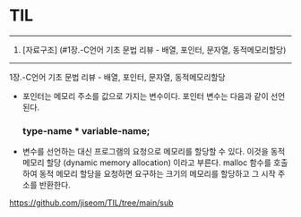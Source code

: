 # TIL

--- 
1. [자료구조] (#1장.-C언어 기초 문법 리뷰 - 배열, 포인터, 문자열, 동적메모리할당)
---
1장.-C언어 기초 문법 리뷰 - 배열, 포인터, 문자열, 동적메모리할당
* 포인터는 메모리 주소를 값으로 가지는 변수이다. 포인터 변수는 다음과 같이 선언된다.
   ### type-name * variable-name;

* 변수를 선언하는 대신 프로그램의 요청으로 메모리를 할당할 수 있다. 이것을 동적 메모리 할당 (dynamic memory allocation)
이라고 부른다. malloc 함수를 호출하여 동적 메모리 할당을 요청하면 요구하는 크기의 메모리를 할당하고 그 시작 
주소를 반환한다.


https://github.com/jiseom/TIL/tree/main/sub
